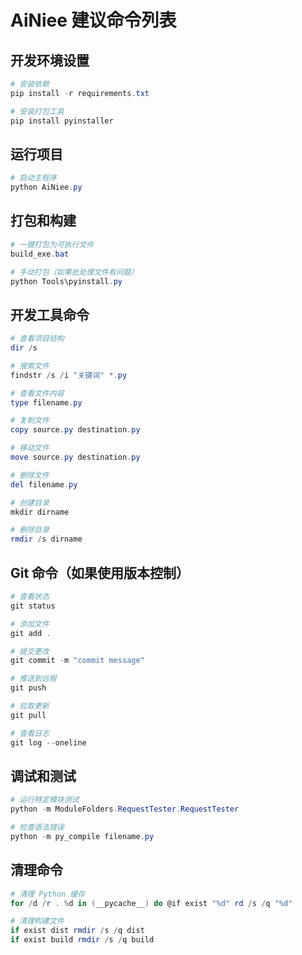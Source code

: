 # AiNiee 建议命令列表

## 开发环境设置
```powershell
# 安装依赖
pip install -r requirements.txt

# 安装打包工具
pip install pyinstaller
```

## 运行项目
```powershell
# 启动主程序
python AiNiee.py
```

## 打包和构建
```powershell
# 一键打包为可执行文件
build_exe.bat

# 手动打包（如果批处理文件有问题）
python Tools\pyinstall.py
```

## 开发工具命令
```powershell
# 查看项目结构
dir /s

# 搜索文件
findstr /s /i "关键词" *.py

# 查看文件内容
type filename.py

# 复制文件
copy source.py destination.py

# 移动文件
move source.py destination.py

# 删除文件
del filename.py

# 创建目录
mkdir dirname

# 删除目录
rmdir /s dirname
```

## Git 命令（如果使用版本控制）
```powershell
# 查看状态
git status

# 添加文件
git add .

# 提交更改
git commit -m "commit message"

# 推送到远程
git push

# 拉取更新
git pull

# 查看日志
git log --oneline
```

## 调试和测试
```powershell
# 运行特定模块测试
python -m ModuleFolders.RequestTester.RequestTester

# 检查语法错误
python -m py_compile filename.py
```

## 清理命令
```powershell
# 清理 Python 缓存
for /d /r . %d in (__pycache__) do @if exist "%d" rd /s /q "%d"

# 清理构建文件
if exist dist rmdir /s /q dist
if exist build rmdir /s /q build
```